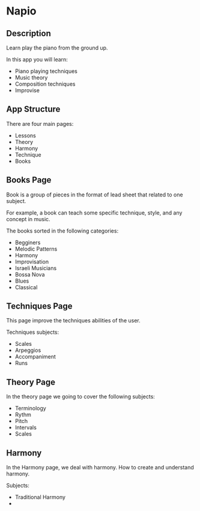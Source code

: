 # Napio

## Description

Learn play the piano from the ground up.

In this app you will learn:

- Piano playing techniques
- Music theory
- Composition techniques
- Improvise

## App Structure

There are four main pages:

- Lessons
- Theory
- Harmony
- Technique
- Books

## Books Page

Book is a group of pieces in the format of lead sheet that related to one subject.

For example, a book can teach some specific technique, style, and any concept in music.

The books sorted in the following categories:

- Begginers
- Melodic Patterns
- Harmony
- Improvisation
- Israeli Musicians
- Bossa Nova
- Blues
- Classical

## Techniques Page

This page improve the techniques abilities of the user.

Techniques subjects:

- Scales
- Arpeggios
- Accompaniment
- Runs

## Theory Page

In the theory page we going to cover the following subjects:

- Terminology
- Rythm
- Pitch
- Intervals
- Scales

## Harmony

In the Harmony page, we deal with harmony. How to create and understand harmony.

Subjects:

- Traditional Harmony
- 